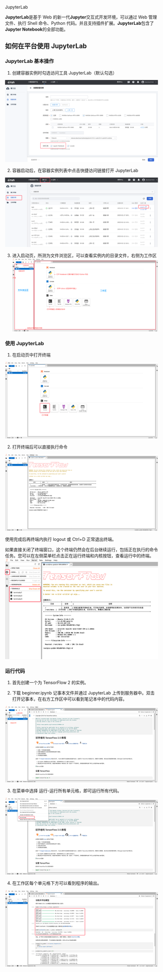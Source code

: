 JupyterLab 

**JupyterLab**是基于 Web 的新一代**Jupyter**交互式开发环境，可以通过 Web 管理文件、执行 Shell 命令、Python 代码。并且支持插件扩展。**JupyterLab**包含了**Jupyter Notebook**的全部功能。

## 如何在平台使用 JupyterLab 

### JupyterLab 基本操作

1. 创建容器实例时勾选访问工具 JupyterLab（默认勾选）

![jupyter1](../images/create1.png)

2. 容器启动后，在容器实例列表中点击快捷访问链接打开  JupyterLab

![jupyter2](../images/list1.png)

3. 进入启动页，所测为文件浏览区，可以查看实例内的目录文件，右侧为工作区
![jupyter3](../images/jupyterlab1.png)

### 使用 JupyterLab

1. 在启动页中打开终端

![teminal1](../images/terminal1.png)

2. 打开终端后可以直接执行命令

![teminal2](../images/terminal2.png)

使用完成后再终端内执行 logout 或 Ctrl+D 正常退出终端。

如果直接关闭了终端窗口，这个终端仍然会在后台继续运行，包括正在执行的命令任务。您可以在左侧菜单栏点击正在运行终端和内核按钮，查看运行中的终端。
![teminal3](../images/teminal3.png)


### 运行代码

1. 首先创建一个为 TensorFlow 2 的实例。

2. 下载 beginner.ipynb 记事本文件并通过 JupyterLab 上传到服务器中。双击打开记事本，在右方工作区中可以看到笔记本中的代码内容。

![teminal4](../images/terminal4.png)

3. 在菜单中选择 运行-运行所有单元格，即可运行所有代码。

![teminal5](../images/terminal5.png)

4. 在工作区每个单元格下方可以看到程序的输出。

![teminal6](../images/terminal6.png)
